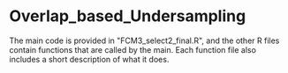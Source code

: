 # Overlap_based_Undersampling
The main code is provided in "FCM3_select2_final.R", and the other R files contain functions that are called by the main.
Each function file also includes a short description of what it does. 
